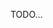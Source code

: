 TODO...

<!-- https://github.com/flutter/flutter/wiki/Add-Flutter-to-existing-apps -->

<!-- ios: https://zhuanlan.zhihu.com/p/54796857 -->